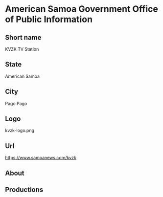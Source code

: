 # American Samoa Government Office of Public Information

## Short name

KVZK TV Station

## State

American Samoa

## City

Pago Pago

## Logo

kvzk-logo.png

## Url

https://www.samoanews.com/kvzk

## About

## Productions 
 
